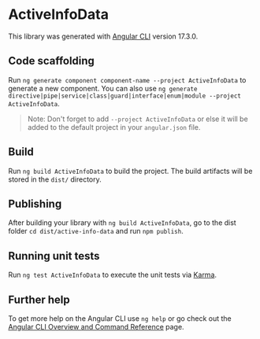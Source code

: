 # ActiveInfoData

This library was generated with [Angular CLI](https://github.com/angular/angular-cli) version 17.3.0.

## Code scaffolding

Run `ng generate component component-name --project ActiveInfoData` to generate a new component. You can also use `ng generate directive|pipe|service|class|guard|interface|enum|module --project ActiveInfoData`.
> Note: Don't forget to add `--project ActiveInfoData` or else it will be added to the default project in your `angular.json` file. 

## Build

Run `ng build ActiveInfoData` to build the project. The build artifacts will be stored in the `dist/` directory.

## Publishing

After building your library with `ng build ActiveInfoData`, go to the dist folder `cd dist/active-info-data` and run `npm publish`.

## Running unit tests

Run `ng test ActiveInfoData` to execute the unit tests via [Karma](https://karma-runner.github.io).

## Further help

To get more help on the Angular CLI use `ng help` or go check out the [Angular CLI Overview and Command Reference](https://angular.io/cli) page.
